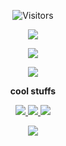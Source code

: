 

<p align="center">
  <img alt="Visitors" src="https://komarev.com/ghpvc/?username=chocopie69&style=flat&labelColor=black&logo=github&label=Profile+Views&color=0d8ce0"/>
</p>

<p align="center">
  <img src="https://cdn.discordapp.com/attachments/992126211704750142/994219660163698739/unknown.png">
</p>
<p align="center">
  <img src="https://discord.c99.nl/widget/theme-1/965086099120742440.png" />
</p>
<p align="center">
  <img src="https://discord.c99.nl/widget/theme-2/931921745202528277.png" />
</p>
<p align="center">
<b>cool stuffs</b>
</p>
<p align="center">
  <a href="https://www.youtube.com/channel/UCF8TYpwDxfiw3Y1oML-zbRA"><img src="https://img.shields.io/badge/YouTube-FF0000?style=for-the-badge&logo=youtube&logoColor=white" />                                                                                                                                    </a>
  <a href="https://osu.ppy.sh/users/17872227"><img src="https://img.shields.io/badge/Osu!-FF66AA?style=for-the-badge&logo=osu!&logoColor=white" />                                                                                                                                    </a>
  <a href="https://www.vk.com/whatiscode"><img src="https://brandslogos.com/wp-content/uploads/images/large/vk-logo.png" />

<p align="center">
  <img src="https://github-readme-stats.vercel.app/api?username=chocopie69&show_icons=true&theme=algolia&hide_title=true&count_private=true" />
</p>

